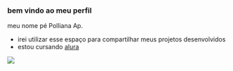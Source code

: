 ### bem vindo ao meu perfil

meu nome pé Polliana Ap.

- irei utilizar esse espaço para compartilhar meus projetos desenvolvidos 
- estou cursando [alura](https//www.alura.com.br)

![](https://media.tenor.com/wemkZir6jfMAAAAC/mlb-miraculous.gif)
